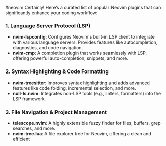 #neovim 
Certainly! Here’s a curated list of popular Neovim plugins that can significantly enhance your coding workflow:

### 1. **Language Server Protocol (LSP)**
   - **nvim-lspconfig**: Configures Neovim's built-in LSP client to integrate with various language servers. Provides features like autocompletion, diagnostics, and code navigation.
   - **nvim-cmp**: A completion plugin that works seamlessly with LSP, offering powerful auto-completion, snippets, and more.

### 2. **Syntax Highlighting & Code Formatting**
   - **nvim-treesitter**: Improves syntax highlighting and adds advanced features like code folding, incremental selection, and more.
   - **null-ls.nvim**: Integrates non-LSP tools (e.g., linters, formatters) into the LSP framework.

### 3. **File Navigation & Project Management**
   - **telescope.nvim**: A highly extensible fuzzy finder for files, buffers, grep searches, and more.
   - **nvim-tree.lua**: A file explorer tree for Neovim, offering a clean and efficient
